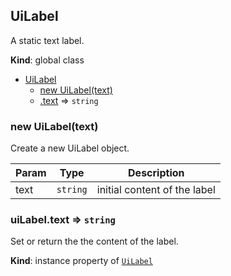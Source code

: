 <a name="UiLabel"></a>

## UiLabel
A static text label.

**Kind**: global class  

* [UiLabel](#UiLabel)
    * [new UiLabel(text)](#new_UiLabel_new)
    * [.text](#UiLabel+text) ⇒ <code>string</code>

<a name="new_UiLabel_new"></a>

### new UiLabel(text)
Create a new UiLabel object.


| Param | Type | Description |
| --- | --- | --- |
| text | <code>string</code> | initial content of the label |

<a name="UiLabel+text"></a>

### uiLabel.text ⇒ <code>string</code>
Set or return the the content of the label.

**Kind**: instance property of [<code>UiLabel</code>](#UiLabel)  
